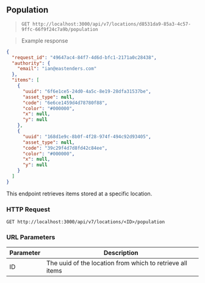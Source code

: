 ## Population

> `GET http://localhost:3000/api/v7/locations/d8531da9-85a3-4c57-9ffc-66f9f24c7a9b/population`

> Example response

```json
{
  "request_id": "49647ac4-84f7-4d6d-bfc1-2171a0c28438",
  "authority": {
    "email": "ian@eastenders.com"
  },
  "items": [
    {
      "uuid": "6f6e1ce5-24d0-4a5c-8e19-28dfa31537be",
      "asset_type": null,
      "code": "6e6ce1459d4d78780f88",
      "color": "#000000",
      "x": null,
      "y": null
    },
    {
      "uuid": "168d1e9c-8b0f-4f28-974f-494c92d93405",
      "asset_type": null,
      "code": "39c29f4d7d8fd42c84ee",
      "color": "#000000",
      "x": null,
      "y": null
    }
  ]
}
```

This endpoint retrieves items stored at a specific location.

### HTTP Request

`GET http://localhost:3000/api/v7/locations/<ID>/population`

### URL Parameters

Parameter | Description
--------- | -----------
ID | The uuid of the location from which to retrieve all items
